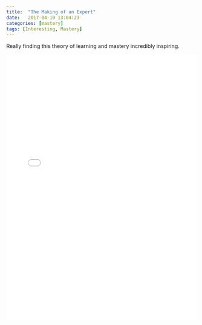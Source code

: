 ```yaml
---
title:  "The Making of an Expert"
date:   2017-04-10 13:04:23
categories: [mastery]
tags: [Interesting, Mastery]
---
```


Really finding this theory of learning and mastery incredibly inspiring.

<embed src="{{ site.baseurl }}/images/The-Making-of-an-Expert.pdf" width="100%" height="700" type='application/pdf'>
